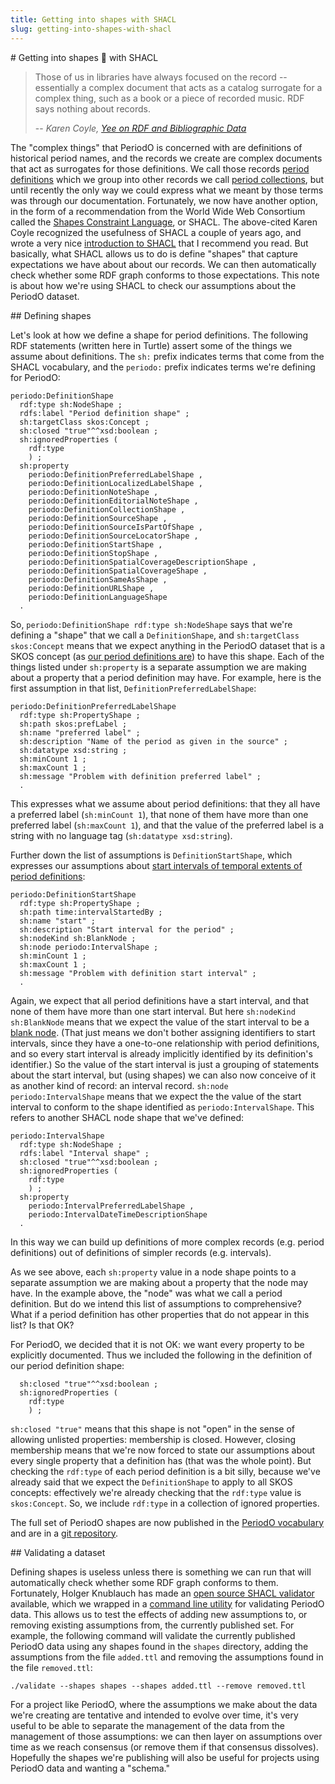 ```yaml
---
title: Getting into shapes with SHACL
slug: getting-into-shapes-with-shacl
---
```


<section>
# Getting into shapes 💪 with SHACL

> Those of us in libraries have always focused on the record -- essentially a complex document that acts as a catalog surrogate for a complex thing, such as a book or a piece of recorded music. RDF says nothing about records.
>
> -- <cite>Karen Coyle, [Yee on RDF and Bibliographic Data](http://kcoyle.blogspot.com/2009/07/yee-on-rdf-and-bibliographic-data.html)</cite>

The "complex things" that PeriodO is concerned with are definitions of historical period names, and the records we create are complex documents that act as surrogates for those definitions. We call those records [period definitions](http://perio.do/technical-overview/#period-definitions) which we group into other records we call [period collections](http://perio.do/technical-overview/#period-collections), but until recently the only way we could express what we meant by those terms was through our documentation. Fortunately, we now have another option, in the form of a recommendation from the World Wide Web Consortium called the [Shapes Constraint Language](https://www.w3.org/TR/shacl/), or SHACL. The above-cited Karen Coyle recognized the usefulness of SHACL a couple of years ago, and wrote a very nice [introduction to SHACL](http://kcoyle.blogspot.com/2015/10/shacl-shapes-constraint-language.html) that I recommend you read. But basically, what SHACL allows us to do is define "shapes" that capture expectations we have about about our records. We can then automatically check whether some RDF graph conforms to those expectations. This note is about how we're using SHACL to check our assumptions about the PeriodO dataset.

</section>

<section>
## Defining shapes

Let's look at how we define a shape for period definitions. The following RDF statements (written here in Turtle) assert some of the things we assume about definitions. The `sh:` prefix indicates terms that come from the SHACL vocabulary, and the `periodo:` prefix indicates terms we're defining for PeriodO:

```
periodo:DefinitionShape
  rdf:type sh:NodeShape ;
  rdfs:label "Period definition shape" ;
  sh:targetClass skos:Concept ;
  sh:closed "true"^^xsd:boolean ;
  sh:ignoredProperties (
    rdf:type
    ) ;
  sh:property
    periodo:DefinitionPreferredLabelShape ,
    periodo:DefinitionLocalizedLabelShape ,
    periodo:DefinitionNoteShape ,
    periodo:DefinitionEditorialNoteShape ,
    periodo:DefinitionCollectionShape ,
    periodo:DefinitionSourceShape ,
    periodo:DefinitionSourceIsPartOfShape ,
    periodo:DefinitionSourceLocatorShape ,
    periodo:DefinitionStartShape ,
    periodo:DefinitionStopShape ,
    periodo:DefinitionSpatialCoverageDescriptionShape ,
    periodo:DefinitionSpatialCoverageShape ,
    periodo:DefinitionSameAsShape ,
    periodo:DefinitionURLShape ,
    periodo:DefinitionLanguageShape
  .
```

So, `periodo:DefinitionShape rdf:type sh:NodeShape` says that we're defining a "shape" that we call a `DefinitionShape`, and `sh:targetClass skos:Concept` means that we expect anything in the PeriodO dataset that is a SKOS concept (as [our period definitions are](http://perio.do/technical-overview/#period-definitions)) to have this shape. Each of the things listed under `sh:property` is a separate assumption we are making about a property that a period definition may have. For example, here is the first assumption in that list, `DefinitionPreferredLabelShape`:

```
periodo:DefinitionPreferredLabelShape
  rdf:type sh:PropertyShape ;
  sh:path skos:prefLabel ;
  sh:name "preferred label" ;
  sh:description "Name of the period as given in the source" ;
  sh:datatype xsd:string ;
  sh:minCount 1 ;
  sh:maxCount 1 ;
  sh:message "Problem with definition preferred label" ;
  .
```

This expresses what we assume about period definitions: that they all have a preferred label (`sh:minCount 1`), that none of them have more than one preferred label (`sh:maxCount 1`), and that the value of the preferred label is a string with no language tag (`sh:datatype xsd:string`).

Further down the list of assumptions is `DefinitionStartShape`, which expresses our assumptions about [start intervals of temporal extents of period definitions](http://perio.do/technical-overview/#temporal-extent):

```
periodo:DefinitionStartShape
  rdf:type sh:PropertyShape ;
  sh:path time:intervalStartedBy ;
  sh:name "start" ;
  sh:description "Start interval for the period" ;
  sh:nodeKind sh:BlankNode ;
  sh:node periodo:IntervalShape ;
  sh:minCount 1 ;
  sh:maxCount 1 ;
  sh:message "Problem with definition start interval" ;
  .
```

Again, we expect that all period definitions have a start interval, and that none of them have more than one start interval. But here `sh:nodeKind sh:BlankNode` means that we expect the value of the start interval to be a [blank node](https://en.wikipedia.org/w/index.php?title=Blank_node&oldid=766352469#Usability). (That just means we don't bother assigning identifiers to start intervals, since they have a one-to-one relationship with period definitions, and so every start interval is already implicitly identified by its definition's identifier.)  So the value of the start interval is just a grouping of statements about the start interval, but (using shapes) we can also now conceive of it as another kind of record: an interval record. `sh:node periodo:IntervalShape` means that we expect the the value of the start interval to conform to the shape identified as `periodo:IntervalShape`. This refers to another SHACL node shape that we've defined:

```
periodo:IntervalShape
  rdf:type sh:NodeShape ;
  rdfs:label "Interval shape" ;
  sh:closed "true"^^xsd:boolean ;
  sh:ignoredProperties (
    rdf:type
    ) ;
  sh:property
    periodo:IntervalPreferredLabelShape ,
    periodo:IntervalDateTimeDescriptionShape
  .
```

In this way we can build up definitions of more complex records (e.g. period definitions) out of definitions of simpler records (e.g. intervals).

As we see above, each `sh:property` value in a node shape points to a separate assumption we are making about a property that the node may have. In the example above, the "node" was what we call a period definition. But do we intend this list of assumptions to comprehensive? What if a period definition has other properties that do not appear in this list? Is that OK?

For PeriodO, we decided that it is not OK: we want every property to be explicitly documented. Thus we included the following in the definition of our period definition shape:

```
  sh:closed "true"^^xsd:boolean ;
  sh:ignoredProperties (
    rdf:type
    ) ;

```

`sh:closed "true"` means that this shape is not "open" in the sense of allowing unlisted properties: membership is closed. However, closing membership means that we're now forced to state our assumptions about every single property that a definition has (that was the whole point). But checking the `rdf:type` of each period definition is a bit silly, because we've already said that we expect the `DefinitionShape` to apply to all SKOS concepts: effectively we're already checking that the `rdf:type` value is `skos:Concept`. So, we include `rdf:type` in a collection of ignored properties.

The full set of PeriodO shapes are now published in the [PeriodO vocabulary](http://n2t.net/ark:/99152/p0v) and are in a [git repository](https://github.com/periodo/periodo-validation/tree/master/shapes).

</section>

<section>
## Validating a dataset

Defining shapes is useless unless there is something we can run that will automatically check whether some RDF graph conforms to them. Fortunately, Holger Knublauch has made an [open source SHACL validator](https://github.com/TopQuadrant/shacl/) available, which we wrapped in a [command line utility](https://github.com/periodo/periodo-validation#usage) for validating PeriodO data. This allows us to test the effects of adding new assumptions to, or removing existing assumptions from, the currently published set. For example, the following command will validate the currently published PeriodO data using any shapes found in the `shapes` directory, adding the assumptions from the file `added.ttl` and removing the assumptions found in the file `removed.ttl`:

```
./validate --shapes shapes --shapes added.ttl --remove removed.ttl
```

For a project like PeriodO, where the assumptions we make about the data we're creating are tentative and intended to evolve over time, it's very useful to be able to separate the management of the data from the management of those assumptions: we can then layer on assumptions over time as we reach consensus (or remove them if that consensus dissolves). Hopefully the shapes we're publishing will also be useful for projects using PeriodO data and wanting a "schema."

</section>
